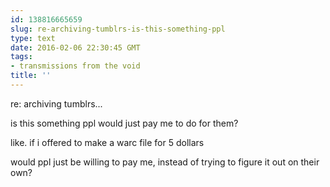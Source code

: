 ```yaml
---
id: 138816665659
slug: re-archiving-tumblrs-is-this-something-ppl
type: text
date: 2016-02-06 22:30:45 GMT
tags:
- transmissions from the void
title: ''
---
```


re: archiving tumblrs...

is this something ppl would just pay me to do for them?

like. if i offered to make a warc file for 5 dollars

would ppl just be willing to pay me, instead of trying to figure it out on their own?

